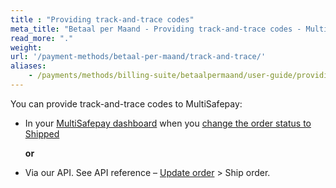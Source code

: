 ```yaml
---
title : "Providing track-and-trace codes"
meta_title: "Betaal per Maand - Providing track-and-trace codes - MultiSafepay Docs"
read_more: "."
weight: 
url: '/payment-methods/betaal-per-maand/track-and-trace/'
aliases:
    - /payments/methods/billing-suite/betaalpermaand/user-guide/providing-track-and-trace/
---
```


You can provide track-and-trace codes to MultiSafepay:

- In your [MultiSafepay dashboard](https://merchant.multisafepay.com) when you [change the order status to Shipped](/about-payments/pay-later-shipped-status//)  

  **or**  

- Via our API. See API reference – [Update order](https://api-docs.multisafepay.com/reference/updateorder) > Ship order.